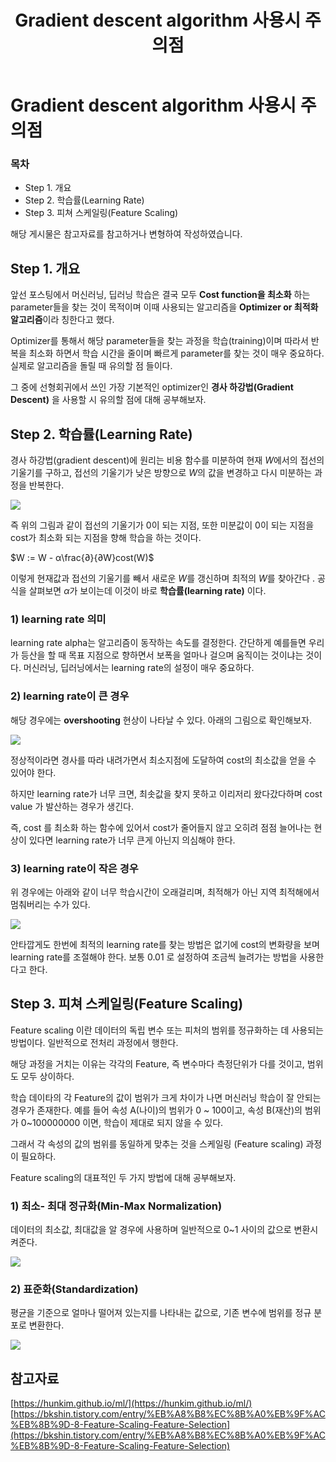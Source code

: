 ﻿---  
title:  "Gradient descent algorithm  사용시 주의점"  
  
categories:  
 - Machine Learning  
tags:  
 - Study, Machine Learning  
 
---
# Gradient descent algorithm  사용시 주의점
### 목차


-  Step 1. 개요
-  Step 2. 학습률(Learning Rate)
-  Step 3. 피쳐 스케일링(Feature Scaling)

해당 게시물은 참고자료를 참고하거나 변형하여 작성하였습니다.

## Step 1. 개요

앞선 포스팅에서 머신러닝, 딥러닝 학습은 결국 모두 **Cost function을 최소화** 하는 parameter들을 찾는 것이 목적이며 이때 사용되는 알고리즘을 **Optimizer or 최적화 알고리즘**이라 칭한다고 했다. 

Optimizer를 통해서 해당 parameter들을 찾는 과정을 학습(training)이며 따라서 반복을 최소화 하면서 학습 시간을 줄이며 빠르게 parameter를 찾는 것이 매우 중요하다. 실제로 알고리즘을 돌릴 때 유의할 점 들이다.  
  
 그 중에 선형회귀에서 쓰인 가장 기본적인 optimizer인 **경사 하강법(Gradient Descent)** 을 사용할 시 유의할 점에 대해 공부해보자.


## Step 2. 학습률(Learning Rate)

경사 하강법(gradient descent)에 원리는  비용 함수를 미분하여 현재 $W$에서의 접선의 기울기를 구하고, 접선의 기울기가 낮은 방향으로 $W$의 값을 변경하고 다시 미분하는 과정을 반복한다.

![](https://wikidocs.net/images/page/21670/%EC%A0%91%EC%84%A0%EC%9D%98%EA%B8%B0%EC%9A%B8%EA%B8%B01.PNG)

즉 위의 그림과 같이 접선의 기울기가 0이 되는 지점, 또한 미분값이 0이 되는 지점을 cost가 최소화 되는 지점을 향해 학습을 하는 것이다. 

$W := W - α\frac{∂}{∂W}cost(W)$

이렇게 현재값과 접선의 기울기를 빼서 새로운 $W$를 갱신하며 최적의 $W$를 찾아간다 . 공식을 살펴보면 $α$가 보이는데 이것이 바로 **학습률(learning rate)** 이다.

### 1) learning rate 의미

learning rate alpha는 알고리즘이 동작하는 속도를 결정한다. 간단하게 예를들면 우리가 등산을 할 때 목표 지점으로 향하면서 보폭을 얼마나 걸으며 움직이는 것이냐는 것이다. 머신러닝, 딥러닝에서는 learning rate의 설정이 매우 중요하다. 

### 2) learning rate이 큰 경우

해당 경우에는 **overshooting** 현상이 나타날 수 있다. 아래의 그림으로 확인해보자.

![](https://t1.daumcdn.net/cfile/tistory/99C4EB335AC76F9701)

정상적이라면 경사를 따라 내려가면서 최소지점에 도달하여 cost의 최소값을 얻을 수 있어야 한다.  

하지만 learning rate가 너무 크면, 최솟값을 찾지 못하고 이리저리 왔다갔다하며 cost value 가 발산하는 경우가 생긴다.

즉, cost 를 최소화 하는 함수에 있어서 cost가 줄어들지 않고 오히려 점점 늘어나는 현상이 있다면 learning rate가 너무 큰게 아닌지 의심해야 한다.

### 3) learning rate이 작은 경우

위 경우에는 아래와 같이 너무 학습시간이 오래걸리며, 최적해가 아닌 지역 최적해에서 멈춰버리는 수가 있다.
  
![](https://t1.daumcdn.net/cfile/tistory/991157435B3DB36C2A)

안타깝게도 한번에 최적의 learning rate를 찾는 방법은 없기에 cost의 변화량을 보며 learning rate를 조절해야 한다. 
보통 0.01 로 설정하여 조금씩 늘려가는 방법을 사용한다고 한다.

## Step 3. 피쳐 스케일링(Feature Scaling)

Feature scaling 이란 데이터의 독립 변수 또는 피처의 범위를 정규화하는 데 사용되는 방법이다.  일반적으로 전처리 과정에서 행한다.

해당 과정을 거치는 이유는 각각의 Feature, 즉 변수마다 측정단위가 다를 것이고, 범위도 모두 상이하다.

학습 데이타의 각 Feature의 값이 범위가 크게 차이가 나면 머신러닝 학습이 잘 안되는 경우가 존재한다. 예를 들어 속성 A(나이)의 범위가 0 ~ 100이고, 속성 B(재산)의 범위가 0~100000000 이면, 학습이 제대로 되지 않을 수 있다. 

그래서 각 속성의 값의 범위를 동일하게 맞추는 것을 스케일링 (Feature scaling) 과정이 필요하다. 

Feature scaling의 대표적인 두 가지 방법에 대해 공부해보자.

### 1) 최소- 최대 정규화(Min-Max Normalization)

데이터의 최소값, 최대값을 알 경우에 사용하며 일반적으로 0~1 사이의 값으로 변환시켜준다.

![](https://mblogthumb-phinf.pstatic.net/MjAxODA3MzFfMjgx/MDAxNTMzMDIxNzg5MTkz.odx32KoGhDrjwJHgjb_NslL1Nlmsp4veLz6OULb2q00g.5Ynl7GOds1YAgBgJ_TSiuWjHZfrNWPq3hsHtwCjvNP0g.PNG.angryking/image_4532734831533021765958.png?type=w800)

### 2) 표준화(Standardization)

  
평균을 기준으로 얼마나 떨어져 있는지를 나타내는 값으로, 기존 변수에 범위를 정규 분포로 변환한다.

![](https://mblogthumb-phinf.pstatic.net/MjAxODA3MzFfNDIg/MDAxNTMzMDIwOTUwMjk0.rDioAfP5eatJ8SPoUOJFMZfUQtprCC99gvKFkWU6k3Yg.gDW93QnA2VR0XyYI8KFZD2bytVEhlEsDT-A8wHk9DS0g.PNG.angryking/2304E84656B1B53A07.png?type=w800)


## 참고자료

[https://hunkim.github.io/ml/](https://hunkim.github.io/ml/)
[https://bkshin.tistory.com/entry/%EB%A8%B8%EC%8B%A0%EB%9F%AC%EB%8B%9D-8-Feature-Scaling-Feature-Selection](https://bkshin.tistory.com/entry/%EB%A8%B8%EC%8B%A0%EB%9F%AC%EB%8B%9D-8-Feature-Scaling-Feature-Selection)

